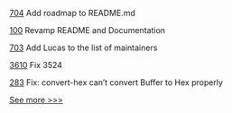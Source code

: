 
[704](https://github.com/hyperledger-labs/solang/pull/704) Add roadmap to README.md

[100](https://github.com/hyperledger-labs/mirbft/pull/100) Revamp README and Documentation

[703](https://github.com/hyperledger-labs/solang/pull/703) Add Lucas to the list of maintainers

[3610](https://github.com/hyperledger/besu/pull/3610) Fix 3524

[283](https://github.com/hyperledger/blockchain-explorer/pull/283) Fix: convert-hex can’t convert Buffer to Hex properly


[See more >>>](https://start-here.hyperledger.org/pull-requests)
